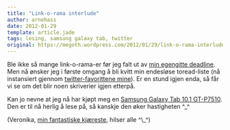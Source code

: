 ```yaml
---
title: "Link-o-rama interlude"
author: arnehass
date: 2012-01-29
template: article.jade
tags: lesing, samsung galaxy tab, twitter
original: https://megoth.wordpress.com/2012/01/29/link-o-rama-interlude/
---
```


<p>Ble ikke så mange link-o-rama-er før jeg falt ut av <a title="Link-o-rama&nbsp;#1" href="http://megoth.wordpress.com/2012/01/10/link-o-rama-1/">min egengitte deadline</a>. Men nå ønsker jeg i første omgang å bli kvitt min endesløse toread-liste (nå instansiert gjennom <a href="twitter.com/megoth/favorites">twitter-favorittene mine</a>). Er en stund igjen enda, så får vi se om det blir noen skriverier igjen etterpå.</p>
<p>Kan jo nevne at jeg nå har kjøpt meg en <a href="http://www.komplett.no/k/ki.aspx?sku=638473">Samsung Galaxy Tab 10.1 GT-P7510</a>. Den er til nå herlig å lese på, så kanskje den øker hastigheten ^_^</p>
<p>(Veronika, <a href="http://veledaonthewing.wordpress.com/">min fantastiske kjæreste</a>, hilser alle ^\_^)</p>
